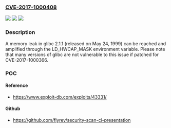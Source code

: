 ### [CVE-2017-1000408](https://cve.mitre.org/cgi-bin/cvename.cgi?name=CVE-2017-1000408)
![](https://img.shields.io/static/v1?label=Product&message=n%2Fa&color=blue)
![](https://img.shields.io/static/v1?label=Version&message=n%2Fa&color=blue)
![](https://img.shields.io/static/v1?label=Vulnerability&message=n%2Fa&color=brighgreen)

### Description

A memory leak in glibc 2.1.1 (released on May 24, 1999) can be reached and amplified through the LD_HWCAP_MASK environment variable. Please note that many versions of glibc are not vulnerable to this issue if patched for CVE-2017-1000366.

### POC

#### Reference
- https://www.exploit-db.com/exploits/43331/

#### Github
- https://github.com/flyrev/security-scan-ci-presentation

